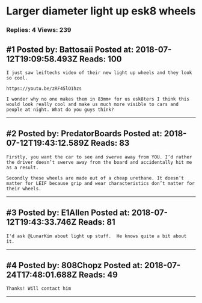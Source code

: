# Larger diameter light up esk8 wheels

### Replies: 4 Views: 239

## \#1 Posted by: Battosaii Posted at: 2018-07-12T19:09:58.493Z Reads: 100

```
I just saw leiftechs video of their new light up wheels and they look so cool.

https://youtu.be/zRF45lO1hzs

I wonder why no one makes them in 83mm+ for us esk8ters I think this would look really cool and make us much more visible to cars and people at night. What do you guys think?
```

---
## \#2 Posted by: PredatorBoards Posted at: 2018-07-12T19:43:12.589Z Reads: 83

```
Firstly, you want the car to see and swerve away from YOU. I’d rather the driver doesn’t swerve away from the board and accidentally hit me as a result.

Secondly these wheels are made out of a cheap urethane. It doesn’t matter for LEIF because grip and wear characteristics don’t matter for their wheels.
```

---
## \#3 Posted by: E1Allen Posted at: 2018-07-12T19:43:33.746Z Reads: 81

```
I'd ask @LunarKim about light up stuff.  He knows quite a bit about it.
```

---
## \#4 Posted by: 808Chopz Posted at: 2018-07-24T17:48:01.688Z Reads: 49

```
Thanks! Will contact him
```

---
